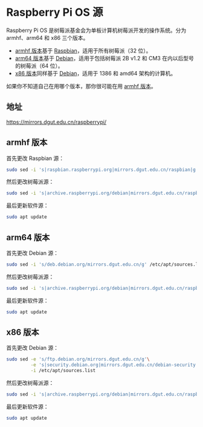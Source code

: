# Raspberry Pi OS 源

Raspberry Pi OS 是树莓派基金会为单板计算机树莓派开发的操作系统。分为 armhf、arm64 和 x86 三个版本。

* [armhf 版本](#armhf-版本)基于 [Raspbian](raspbian.md)，适用于所有树莓派（32 位）。
* [arm64 版本](#arm64-版本)基于 [Debian](debian.md)，适用于包括树莓派 2B v1.2 和 CM3 在内以后型号的树莓派（64 位）。
* [x86 版本](#x86-版本)同样基于 [Debian](debian.md)，适用于 1386 和 amd64 架构的计算机。

如果你不知道自己在用哪个版本，那你很可能在用 [armhf 版本](#armhf-版本)。

## 地址

https://mirrors.dgut.edu.cn/raspberrypi/

## armhf 版本

首先更改 Raspbian 源：

```bash
sudo sed -i 's|raspbian.raspberrypi.org|mirrors.dgut.edu.cn/raspbian|g' /etc/apt/sources.list
```

然后更改树莓派源：

```bash
sudo sed -i 's|archive.raspberrypi.org/debian|mirrors.dgut.edu.cn/raspberrypi|g' /etc/apt/sources.list.d/raspi.list
```

最后更新软件源：

```bash
sudo apt update
```

## arm64 版本

首先更改 Debian 源：

```bash
sudo sed -i 's/deb.debian.org/mirrors.dgut.edu.cn/g' /etc/apt/sources.list
```

然后更改树莓派源：

```bash
sudo sed -i 's|archive.raspberrypi.org/debian|mirrors.dgut.edu.cn/raspberrypi|g' /etc/apt/sources.list.d/raspi.list
```

最后更新软件源：

```bash
sudo apt update
```

## x86 版本

首先更改 Debian 源：

```bash
sudo sed -e 's/ftp.debian.org/mirrors.dgut.edu.cn/g'\
         -e 's|security.debian.org|mirrors.dgut.edu.cn/debian-security|g'\
         -i /etc/apt/sources.list
```

然后更改树莓派源：

```bash
sudo sed -i 's|archive.raspberrypi.org/debian|mirrors.dgut.edu.cn/raspberrypi|g' /etc/apt/sources.list.d/raspi.list
```

最后更新软件源：

```bash
sudo apt update
```
